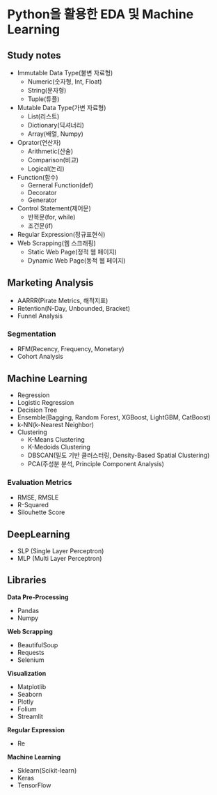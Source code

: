 # Python을 활용한 EDA 및 Machine Learning

## Study notes
- Immutable Data Type(불변 자료형)
  - Numeric(숫자형, Int, Float)
  - String(문자형)
  - Tuple(튜플)
- Mutable Data Type(가변 자료형)
  - List(리스트)
  - Dictionary(딕셔너리)
  - Array(배열, Numpy)
- Oprator(연산자)
  - Arithmetic(산술)
  - Comparison(비교)
  - Logical(논리)
- Function(함수)
  - Gerneral Function(def)
  - Decorator
  - Generator
- Control Statement(제어문)
  - 반복문(for, while)
  - 조건문(if)
- Regular Expression(정규표현식)
- Web Scrapping(웹 스크래핑)
  - Static Web Page(정적 웹 페이지)
  - Dynamic Web Page(동적 웹 페이지)

## Marketing Analysis
- AARRR(Pirate Metrics, 해적지표)
- Retention(N-Day, Unbounded, Bracket)
- Funnel Analysis

### Segmentation
- RFM(Recency, Frequency, Monetary)
- Cohort Analysis

## Machine Learning
- Regression
- Logistic Regression
- Decision Tree
- Ensemble(Bagging, Random Forest, XGBoost, LightGBM, CatBoost)
- k-NN(k-Nearest Neighbor)
- Clustering
  - K-Means Clustering
  - K-Medoids Clustering
  - DBSCAN(밀도 기반 클러스터링, Density-Based Spatial Clustering)
  - PCA(주성분 분석, Principle Component Analysis)

### Evaluation Metrics
  - RMSE, RMSLE
  - R-Squared
  - Silouhette Score

## DeepLearning
- SLP (Single Layer Perceptron)
- MLP (Multi Layer Perceptron)

## Libraries
**Data Pre-Processing**
- Pandas
- Numpy

**Web Scrapping**
- BeautifulSoup
- Requests
- Selenium
  
**Visualization**
- Matplotlib
- Seaborn
- Plotly
- Folium
- Streamlit

**Regular Expression**
- Re

**Machine Learning**
- Sklearn(Scikit-learn)
- Keras
- TensorFlow
